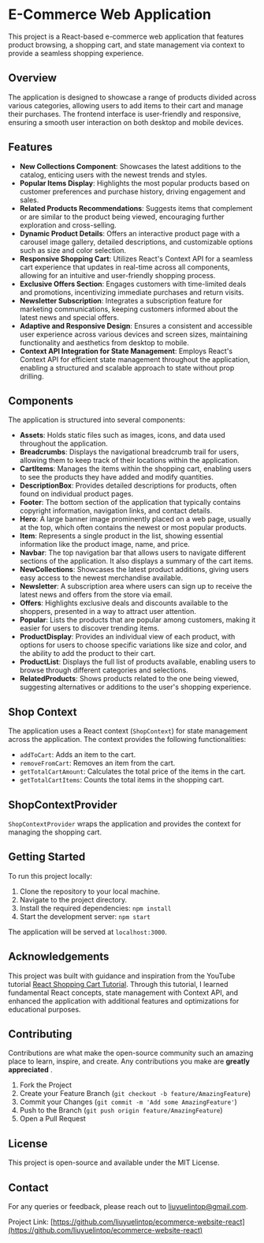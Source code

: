 # E-Commerce Web Application

This project is a React-based e-commerce web application that features product browsing, a shopping cart, and state management via context to provide a seamless shopping experience.

## Overview

The application is designed to showcase a range of products divided across various categories, allowing users to add items to their cart and manage their purchases. The frontend interface is user-friendly and responsive, ensuring a smooth user interaction on both desktop and mobile devices.

## Features

- **New Collections Component**: Showcases the latest additions to the catalog, enticing users with the newest trends and styles.
- **Popular Items Display**: Highlights the most popular products based on customer preferences and purchase history, driving engagement and sales.
- **Related Products Recommendations**: Suggests items that complement or are similar to the product being viewed, encouraging further exploration and cross-selling.
- **Dynamic Product Details**: Offers an interactive product page with a carousel image gallery, detailed descriptions, and customizable options such as size and color selection.
- **Responsive Shopping Cart**: Utilizes React's Context API for a seamless cart experience that updates in real-time across all components, allowing for an intuitive and user-friendly shopping process.
- **Exclusive Offers Section**: Engages customers with time-limited deals and promotions, incentivizing immediate purchases and return visits.
- **Newsletter Subscription**: Integrates a subscription feature for marketing communications, keeping customers informed about the latest news and special offers.
- **Adaptive and Responsive Design**: Ensures a consistent and accessible user experience across various devices and screen sizes, maintaining functionality and aesthetics from desktop to mobile.
- **Context API Integration for State Management**: Employs React's Context API for efficient state management throughout the application, enabling a structured and scalable approach to state without prop drilling.

## Components

The application is structured into several components:

- **Assets**: Holds static files such as images, icons, and data used throughout the application.
- **Breadcrumbs**: Displays the navigational breadcrumb trail for users, allowing them to keep track of their locations within the application.
- **CartItems**: Manages the items within the shopping cart, enabling users to see the products they have added and modify quantities.
- **DescriptionBox**: Provides detailed descriptions for products, often found on individual product pages.
- **Footer**: The bottom section of the application that typically contains copyright information, navigation links, and contact details.
- **Hero**: A large banner image prominently placed on a web page, usually at the top, which often contains the newest or most popular products.
- **Item**: Represents a single product in the list, showing essential information like the product image, name, and price.
- **Navbar**: The top navigation bar that allows users to navigate different sections of the application. It also displays a summary of the cart items.
- **NewCollections**: Showcases the latest product additions, giving users easy access to the newest merchandise available.
- **Newsletter**: A subscription area where users can sign up to receive the latest news and offers from the store via email.
- **Offers**: Highlights exclusive deals and discounts available to the shoppers, presented in a way to attract user attention.
- **Popular**: Lists the products that are popular among customers, making it easier for users to discover trending items.
- **ProductDisplay**: Provides an individual view of each product, with options for users to choose specific variations like size and color, and the ability to add the product to their cart.
- **ProductList**: Displays the full list of products available, enabling users to browse through different categories and selections.
- **RelatedProducts**: Shows products related to the one being viewed, suggesting alternatives or additions to the user's shopping experience.

## Shop Context

The application uses a React context (`ShopContext`) for state management across the application. The context provides the following functionalities:

* `addToCart`: Adds an item to the cart.
* `removeFromCart`: Removes an item from the cart.
* `getTotalCartAmount`: Calculates the total price of the items in the cart.
* `getTotalCartItems`: Counts the total items in the shopping cart.

## ShopContextProvider

`ShopContextProvider` wraps the application and provides the context for managing the shopping cart.

## Getting Started

To run this project locally:

1. Clone the repository to your local machine.
2. Navigate to the project directory.
3. Install the required dependencies: `npm install`
4. Start the development server: `npm start`

The application will be served at `localhost:3000`.

## Acknowledgements

This project was built with guidance and inspiration from the YouTube tutorial [React Shopping Cart Tutorial](https://www.youtube.com/watch?v=jbfuzcrfjqQ). Through this tutorial, I learned fundamental React concepts, state management with Context API, and enhanced the application with additional features and optimizations for educational purposes.

## Contributing

Contributions are what make the open-source community such an amazing place to learn, inspire, and create. Any contributions you make are  **greatly appreciated** .

1. Fork the Project
2. Create your Feature Branch (`git checkout -b feature/AmazingFeature`)
3. Commit your Changes (`git commit -m 'Add some AmazingFeature'`)
4. Push to the Branch (`git push origin feature/AmazingFeature`)
5. Open a Pull Request

## License

This project is open-source and available under the MIT License.

## Contact

For any queries or feedback, please reach out to [liuyuelintop@gmail.com](liuyuelintop@gmail.com.).

Project Link: [https://github.com/liuyuelintop/ecommerce-website-react](https://github.com/liuyuelintop/ecommerce-website-react)
